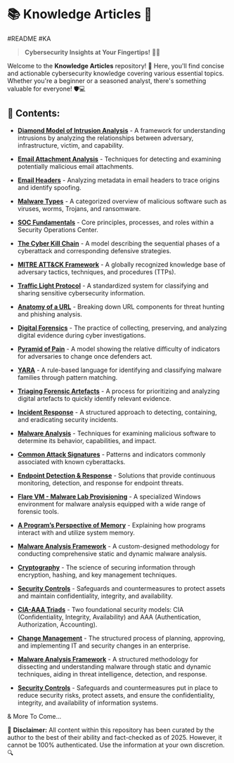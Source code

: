 # 📚 Knowledge Articles  🚀
#README #KA 

> **Cybersecurity Insights at Your Fingertips!** 🔐💡

Welcome to the **Knowledge Articles** repository! 🎯 Here, you'll find concise and actionable cybersecurity knowledge covering various essential topics. Whether you're a beginner or a seasoned analyst, there's something valuable for everyone! 🛡️💻

## 📜 Contents:

- [**Diamond Model of Intrusion Analysis**](https://github.com/luke-mckeever/Cyber_Vault/blob/main/Knowledge%20Articles/All%20Knowledge%20Articles/Diamond%20Model%20of%20Intrusion%20Analysis.md) - A framework for understanding intrusions by analyzing the relationships between adversary, infrastructure, victim, and capability.

- [**Email Attachment Analysis**](https://github.com/luke-mckeever/Cyber_Vault/blob/main/Knowledge%20Articles/All%20Knowledge%20Articles/Email%20Attachment%20Analysis.md) - Techniques for detecting and examining potentially malicious email attachments.

- [**Email Headers**](https://github.com/luke-mckeever/Cyber_Vault/blob/main/Knowledge%20Articles/All%20Knowledge%20Articles/Email%20Headers.md) - Analyzing metadata in email headers to trace origins and identify spoofing.

- [**Malware Types**](https://github.com/luke-mckeever/Cyber_Vault/blob/main/Knowledge%20Articles/Malware%20Types.md) - A categorized overview of malicious software such as viruses, worms, Trojans, and ransomware.

- [**SOC Fundamentals**](https://github.com/luke-mckeever/Cyber_Vault/blob/main/Knowledge%20Articles/All%20Knowledge%20Articles/SOC%20Fundamentals.md) - Core principles, processes, and roles within a Security Operations Center.

- [**The Cyber Kill Chain**](https://github.com/luke-mckeever/Cyber_Vault/blob/main/Knowledge%20Articles/All%20Knowledge%20Articles/The%20Cyber%20Kill%20Chain.md) - A model describing the sequential phases of a cyberattack and corresponding defensive strategies.

- [**MITRE ATT&CK Framework**](https://github.com/luke-mckeever/Cyber_Vault/blob/main/Knowledge%20Articles/All%20Knowledge%20Articles/MITRE%20ATT%26CK%20Framework.md) - A globally recognized knowledge base of adversary tactics, techniques, and procedures (TTPs).

- [**Traffic Light Protocol**](https://github.com/luke-mckeever/Cyber_Vault/blob/main/Knowledge%20Articles/All%20Knowledge%20Articles/Traffic%20Light%20Protocol.md) - A standardized system for classifying and sharing sensitive cybersecurity information.

- [**Anatomy of a URL**](https://github.com/luke-mckeever/Cyber_Vault/blob/main/Knowledge%20Articles/All%20Knowledge%20Articles/Anatomy%20of%20a%20URL.md) - Breaking down URL components for threat hunting and phishing analysis.

- [**Digital Forensics**](https://github.com/luke-mckeever/Cyber_Vault/blob/main/Knowledge%20Articles/All%20Knowledge%20Articles/Digital%20Forensics.md) - The practice of collecting, preserving, and analyzing digital evidence during cyber investigations.

- [**Pyramid of Pain**](https://github.com/luke-mckeever/Cyber_Vault/blob/main/Knowledge%20Articles/All%20Knowledge%20Articles/Pyramid%20of%20Pain.md) - A model showing the relative difficulty of indicators for adversaries to change once defenders act.

- [**YARA**](https://github.com/luke-mckeever/Cyber_Vault/blob/main/Knowledge%20Articles/All%20Knowledge%20Articles/YARA.md) - A rule-based language for identifying and classifying malware families through pattern matching.

- [**Triaging Forensic Artefacts**](https://github.com/luke-mckeever/Cyber_Vault/blob/main/Knowledge%20Articles/All%20Knowledge%20Articles/Triaging%20Forensic%20Artefacts.md) - A process for prioritizing and analyzing digital artefacts to quickly identify relevant evidence.

- [**Incident Response**](https://github.com/luke-mckeever/Cyber_Vault/blob/main/Knowledge%20Articles/All%20Knowledge%20Articles/Incident%20Response.md) - A structured approach to detecting, containing, and eradicating security incidents.

- [**Malware Analysis**](https://github.com/luke-mckeever/Cyber_Vault/blob/main/Knowledge%20Articles/All%20Knowledge%20Articles/Malware%20Analysis.md) - Techniques for examining malicious software to determine its behavior, capabilities, and impact.

- [**Common Attack Signatures**](https://github.com/luke-mckeever/Cyber_Vault/blob/main/Knowledge%20Articles/All%20Knowledge%20Articles/Common%20Attack%20Signatures.md) - Patterns and indicators commonly associated with known cyberattacks.

- [**Endpoint Detection & Response**](https://github.com/luke-mckeever/Cyber_Vault/blob/main/Knowledge%20Articles/All%20Knowledge%20Articles/Endpoint%20Detection%20%26%20Response.md) - Solutions that provide continuous monitoring, detection, and response for endpoint threats.

- [**Flare VM - Malware Lab Provisioning**](https://github.com/luke-mckeever/Cyber_Vault/blob/main/Knowledge%20Articles/All%20Knowledge%20Articles/Flare%20VM%20-%20Malware%20Lab%20Provisioning.md) - A specialized Windows environment for malware analysis equipped with a wide range of forensic tools.

- [**A Program’s Perspective of Memory**](https://github.com/luke-mckeever/Cyber_Vault/blob/main/Knowledge%20Articles/All%20Knowledge%20Articles/A%20Program%E2%80%99s%20Perspective%20of%20Memory.md) - Explaining how programs interact with and utilize system memory.

- [**Malware Analysis Framework**](https://github.com/luke-mckeever/Cyber_Vault/blob/main/Knowledge%20Articles/All%20Knowledge%20Articles/Malware%20Analysis%20Framework.md) - A custom-designed methodology for conducting comprehensive static and dynamic malware analysis.

- [**Cryptography**](https://github.com/luke-mckeever/Cyber_Vault/blob/main/Knowledge%20Articles/All%20Knowledge%20Articles/Cryptography.md) - The science of securing information through encryption, hashing, and key management techniques.

- [**Security Controls**](https://github.com/luke-mckeever/Cyber_Vault/blob/main/Knowledge%20Articles/All%20Knowledge%20Articles/Security%20Controls.md) - Safeguards and countermeasures to protect assets and maintain confidentiality, integrity, and availability.

- [**CIA-AAA Triads**](https://github.com/luke-mckeever/Cyber_Vault/blob/main/Knowledge%20Articles/All%20Knowledge%20Articles/CIA-AAA%20Triads.md) - Two foundational security models: CIA (Confidentiality, Integrity, Availability) and AAA (Authentication, Authorization, Accounting).

- [**Change Management**](https://github.com/luke-mckeever/Cyber_Vault/blob/main/Knowledge%20Articles/All%20Knowledge%20Articles/Change%20Management.md) - The structured process of planning, approving, and implementing IT and security changes in an enterprise.

- [**Malware Analysis Framework**](https://github.com/luke-mckeever/Cyber_Vault/blob/main/Knowledge%20Articles/All%20Knowledge%20Articles/Malware%20Analysis%20Framework.md) - A structured methodology for dissecting and understanding malware through static and dynamic techniques, aiding in threat intelligence, detection, and response.
- [**Security Controls**](https://github.com/luke-mckeever/Cyber_Vault/blob/main/Knowledge%20Articles/All%20Knowledge%20Articles/Security%20Controls.md) - Safeguards and countermeasures put in place to reduce security risks, protect assets, and ensure the confidentiality, integrity, and availability of information systems.



& More To Come...


📢 **Disclaimer:** All content within this repository has been curated by the author to the best of their ability and fact-checked as of 2025. However, it cannot be 100% authenticated. Use the information at your own discretion. 🔍
